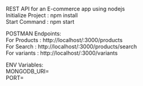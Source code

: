 REST API for an E-commerce app using nodejs <br/>
Initialize Project : npm install <br/>
Start Command : npm start <br/>

POSTMAN Endpoints: <br/>
For Products : http://localhost/:3000/products <br/>
For Search : http://localhost/:3000/products/search <br/>
For variants : http://localhost/:3000/variants <br/>

ENV Variables:</br>
MONGODB_URI=</br>
PORT=</br>
